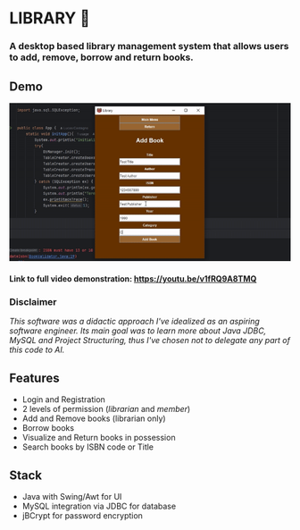 # LIBRARY 📙
### A desktop based library management system that allows users to add, remove, borrow and return books.
## Demo
!["video demonstration of the application"](resources/demos/demo_library_general.gif)
#### Link to full video demonstration: https://youtu.be/v1fRQ9A8TMQ
### Disclaimer 
*This software was a didactic approach I've idealized as an aspiring software engineer. Its main goal was to learn more about Java JDBC, MySQL and Project Structuring, thus I've chosen not to delegate any part of this code to AI.*
## Features
- Login and Registration 
- 2 levels of permission (*librarian* and *member*)
- Add and Remove books (librarian only)
- Borrow books
- Visualize and Return books in possession
- Search books by ISBN code or Title 
## Stack
- Java with Swing/Awt for UI
- MySQL integration via JDBC for database
- jBCrypt for password encryption


